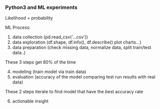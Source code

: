 ### Python3 and ML experiments

Likelihood = probability

ML Process:
1. data collection (pd.read_csv('...csv'))
2. data exploration (df.shape, df.info(), df.describe() plot charts...)
3. data preparation (check missing data, normalize data, split train/test data..)

These 3 steps get 80% of the time

4. modeling (train model via train data)
5. evaluation (accuracy of the model comparing test run results with real data)

These 2 steps iterate to find model that have the best accuracy rate

6. actionable insight